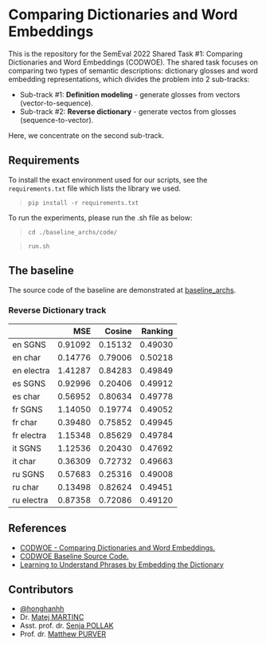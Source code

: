 # Comparing Dictionaries and Word Embeddings

This is the repository for the SemEval 2022 Shared Task #1: Comparing Dictionaries and Word Embeddings (CODWOE). The shared task focuses on comparing two types of semantic descriptions: dictionary glosses and word embedding representations, which divides the problem into 2 sub-tracks:

- Sub-track #1: __Definition modeling__ - generate glosses from vectors (vector-to-sequence).
- Sub-track #2: __Reverse dictionary__ - generate vectos from glosses (sequence-to-vector).

Here, we concentrate on the second sub-track.

## Requirements

To install the exact environment used for our scripts, see the `requirements.txt` file which lists the library we used.

> `pip install -r requirements.txt`

To run the experiments, please run the .sh file as below:
>`cd ./baseline_archs/code/`

>`run.sh`

## The baseline

The source code of the baseline are demonstrated at [baseline_archs](./baseline_archs).

### Reverse Dictionary track

|            | MSE     | Cosine  | Ranking
|------------|--------:|--------:|--------:
| en SGNS    | 0.91092 | 0.15132 | 0.49030
| en char    | 0.14776 | 0.79006 | 0.50218
| en electra | 1.41287 | 0.84283 | 0.49849
| es SGNS    | 0.92996 | 0.20406 | 0.49912
| es char    | 0.56952 | 0.80634 | 0.49778
| fr SGNS    | 1.14050 | 0.19774 | 0.49052
| fr char    | 0.39480 | 0.75852 | 0.49945
| fr electra | 1.15348 | 0.85629 | 0.49784
| it SGNS    | 1.12536 | 0.20430 | 0.47692
| it char    | 0.36309 | 0.72732 | 0.49663
| ru SGNS    | 0.57683 | 0.25316 | 0.49008
| ru char    | 0.13498 | 0.82624 | 0.49451
| ru electra | 0.87358 | 0.72086 | 0.49120

## References

- [CODWOE - Comparing Dictionaries and Word Embeddings.](https://competitions.codalab.org/competitions/34022#phases)
- [CODWOE Baseline Source Code.](https://github.com/TimotheeMickus/codwoe)
- [Learning to Understand Phrases by Embedding the Dictionary](https://aclanthology.org/Q16-1002.pdf)

## Contributors

- [@honghanhh](https://github.com/honghanhh/)
- Dr. [Matej MARTINC](https://github.com/matejMartinc)
- Asst. prof. dr. [Senja POLLAK](https://github.com/senjapollak)
- Prof. dr. [Matthew PURVER]()
